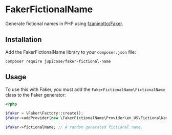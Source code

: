 # FakerFictionalName
Generate fictional names in PHP using [fzaninotto/Faker](https://github.com/fzaninotto/Faker).

## Installation
Add the FakerFictionalName library to your `composer.json` file:

    composer require jupicose/faker-fictional-name
    
## Usage
To use this with Faker, you must add the `FakerFictionalName\FictionalName` class to the Faker generator:

````php
<?php

$faker = \Faker\Factory::create();
$faker->addProvider(new \FakerFictionalName\Provider\en_US\FictionalName($faker));

$faker->fictionalName; // A random generated fictional name.
````

